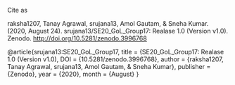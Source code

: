 Cite as

raksha1207, Tanay Agrawal, srujana13, Amol Gautam, & Sneha Kumar. (2020, August 24). srujana13/SE20_GoL_Group17: Realase 1.0 (Version v1.0). Zenodo. http://doi.org/10.5281/zenodo.3996768

@article{srujana13:SE20_GoL_Group17,
  title     = {SE20_GoL_Group17: Realase 1.0 (Version v1.0),
  DOI       = {10.5281/zenodo.3996768}, 
  author    = {raksha1207, Tanay Agrawal, srujana13, Amol Gautam, & Sneha Kumar}, 
  publisher = {Zenodo}, 
  year      = {2020}, 
  month     = {August}
}